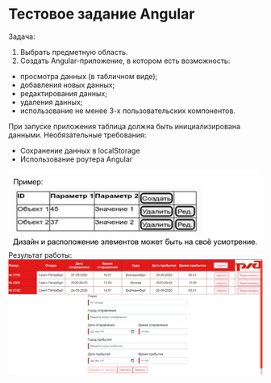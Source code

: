 Тестовое задание Angular
========================
Задача:
1. Выбрать предметную область.
2. Создать Angular-приложение, в котором есть возможность: 
 
 * просмотра данных (в табличном виде);
 * добавления новых данных;
 * редактирования данных;
 * удаления данных;
 * использование не менее 3-х пользовательских компонентов.

При запуске приложения таблица должна быть инициализирована данными.
Необязательные требования:
 * Сохранение данных в localStorage
 * Использование роутера Angular
 
![1](./src/assets/task.png)
Результат работы:
![2](./src/assets/mainPage.png)
